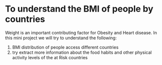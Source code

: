 # To understand the BMI of people by countries

Weight is an important contributing factor for Obesity and Heart disease. In this mini project we will try to understand the following:
1. BMI distribution of people access different countries
2. try extract more information about the food habits and other physical activity levels of the at Risk countries
